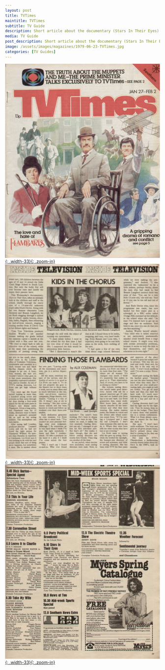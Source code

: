 ```yaml
---
layout: post
title: TVTimes
maintitle: TVTimes
subtitle: TV Guide
description: Short article about the documentary (Stars In Their Eyes) which follows the lives of various members of the Italia Conti stage school, including Lena Zavaroni and Bonnie Langford.
media: TV Guide
post_description: Short article about the documentary (Stars In Their Eyes) which follows the lives of various members of the Italia Conti stage school, including Lena Zavaroni and Bonnie Langford.
image: /assets/images/magazines/1979-06-23-TVTimes.jpg
categories: [TV Guides]
---
```


[![](/assets/images/magazines/tvtimes1.jpg){: .width-33}{: .zoom-in}](/assets/images/magazines/tvtimes1.jpg)
[![](/assets/images/magazines/tvtimes2.jpg){: .width-33}{: .zoom-in}](/assets/images/magazines/tvtimes2.jpg)
[![](/assets/images/magazines/tvtimes3.jpg){: .width-33}{: .zoom-in}](/assets/images/magazines/tvtimes3.jpg)

